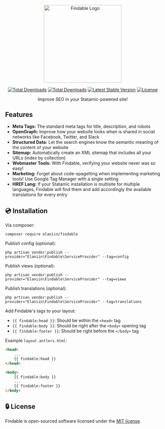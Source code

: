 <p align="center">
<img src="https://user-images.githubusercontent.com/12446271/113485232-c014d600-9469-11eb-8dfa-637dc21c0e46.png" alt="Findable Logo" width="251.5">
</p>
<p align="center">
<a href="https://github.com/elaniin/findable/actions/workflows/build.yml"><img src="https://github.com/elaniin/findable/actions/workflows/build.yml/badge.svg" alt="Total Downloads"></a>
<a href="https://packagist.org/packages/elaniin/findable"><img src="https://img.shields.io/packagist/dt/elaniin/findable" alt="Total Downloads"></a>
<a href="https://packagist.org/packages/elaniin/findable"><img src="https://img.shields.io/packagist/v/elaniin/findable" alt="Latest Stable Version"></a>
<a href="https://packagist.org/packages/elaniin/findable"><img src="https://img.shields.io/packagist/l/elaniin/findable" alt="License"></a>
</p>

<p align="center">
Improve SEO in your Statamic-powered site!
</p>

## Features

- **Meta Tags:** The standard meta tags for title, description, and robots
- **OpenGraph:** Improve how your website looks when is shared in social networks like Facebook, Twitter, and Slack
- **Structured Data:** Let the search engines know the semantic meaning of the content of your website
- **Sitemap:** Automatically create an XML sitemap that includes all your URLs (index by collection)
- **Webmaster Tools:** With Findable, verifying your website never was so easy!
- **Marketing:** Forget about code-spagetting when implementing marketing tools! Use Google Tag Manager with a single setting
- **HREF Lang:** If your Statamic installation is multisite for multiple languages, Findable will find them and add accordingly the available translations for every entry

## 💿 Installation

Via composer:

```shell
composer require elaniin/findable
```

Publish config (optional):

```shell
php artisan vendor:publish --provider="Elaniin\Findable\ServiceProvider" --tag=config
```

Publish views (optional):

```shell
php artisan vendor:publish --provider="Elaniin\Findable\ServiceProvider" --tag=views
```

Publish translations (optional):

```shell
php artisan vendor:publish --provider="Elaniin\Findable\ServiceProvider" --tag=translations
```

Add Findable's tags to your layout:

- `{{ findable:head }}`: Should be within the `<head>` tag
- `{{ findable:body }}`: Should be right after the `<body>` opening tag
- `{{ findable:footer }}`: Should be right before the `</body>` tag

Example `layout.antlers.html`:

```html
<head>
	...
	{{ findable:head }}
</head>

<body>
	{{ findable:body }}
	...
	{{ findable:footer }}
</body>
```

## 🔒 License

Findable is open-sourced software licensed under the [MIT license](LICENSE).
